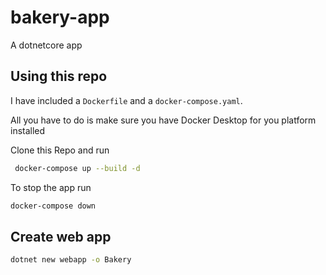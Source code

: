 # bakery-app
A dotnetcore app

## Using this repo

I have included a `Dockerfile` and a `docker-compose.yaml`.

All you have to do is make sure you have Docker Desktop for you platform installed

Clone this Repo and run 
```bash
 docker-compose up --build -d
 ```

 To stop the app run

 ```bash
 docker-compose down
 ```


## Create web app

```Bash
dotnet new webapp -o Bakery
```